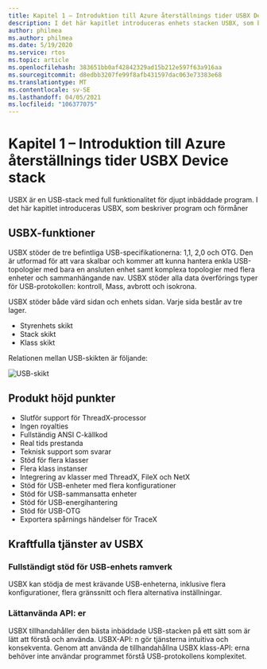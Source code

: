 ```yaml
---
title: Kapitel 1 – Introduktion till Azure återställnings tider USBX Device stack
description: I det här kapitlet introduceras enhets stacken USBX, som beskriver program och fördelar.
author: philmea
ms.author: philmea
ms.date: 5/19/2020
ms.service: rtos
ms.topic: article
ms.openlocfilehash: 383651bb0af42842329ad15b212e597f63a916aa
ms.sourcegitcommit: d8edbb3207fe99f8afb431597dac063e73383e68
ms.translationtype: MT
ms.contentlocale: sv-SE
ms.lasthandoff: 04/05/2021
ms.locfileid: "106377075"
---
```

# <a name="chapter-1---introduction-to-azure-rtos-usbx-device-stack"></a>Kapitel 1 – Introduktion till Azure återställnings tider USBX Device stack

USBX är en USB-stack med full funktionalitet för djupt inbäddade program. I det här kapitlet introduceras USBX, som beskriver program och förmåner 

## <a name="usbx-features"></a>USBX-funktioner

USBX stöder de tre befintliga USB-specifikationerna: 1,1, 2,0 och OTG. Den är utformad för att vara skalbar och kommer att kunna hantera enkla USB-topologier med bara en ansluten enhet samt komplexa topologier med flera enheter och sammanhängande nav. USBX stöder alla data överförings typer för USB-protokollen: kontroll, Mass, avbrott och isokrona.

USBX stöder både värd sidan och enhets sidan. Varje sida består av tre lager.

- Styrenhets skikt
- Stack skikt
- Klass skikt

Relationen mellan USB-skikten är följande:

![USB-skikt](media/usbx-device-stack/usb-layers.png)

## <a name="product-highlights"></a>Produkt höjd punkter

- Slutför support för ThreadX-processor
- Ingen royalties
- Fullständig ANSI C-källkod
- Real tids prestanda
- Teknisk support som svarar
- Stöd för flera klasser
- Flera klass instanser
- Integrering av klasser med ThreadX, FileX och NetX
- Stöd för USB-enheter med flera konfigurationer
- Stöd för USB-sammansatta enheter
- Stöd för USB-energihantering
- Stöd för USB-OTG
- Exportera spårnings händelser för TraceX

## <a name="powerful-services-of-usbx"></a>Kraftfulla tjänster av USBX

### <a name="complete-usb-device-framework-support"></a>Fullständigt stöd för USB-enhets ramverk

USBX kan stödja de mest krävande USB-enheterna, inklusive flera konfigurationer, flera gränssnitt och flera alternativa inställningar.

### <a name="easy-to-use-apis"></a>Lättanvända API: er

USBX tillhandahåller den bästa inbäddade USB-stacken på ett sätt som är lätt att förstå och använda. USBX-API: n gör tjänsterna intuitiva och konsekventa. Genom att använda de tillhandahållna USBX klass-API: erna behöver inte användar programmet förstå USB-protokollens komplexitet.
